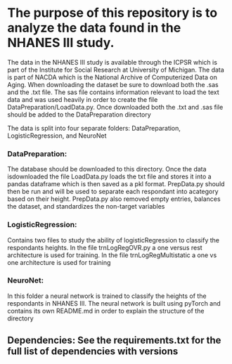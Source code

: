 # The purpose of this repository is to analyze the data found in the NHANES III study. 

The data in the NHANES III study is available through the ICPSR which is part of the Institute for Social Research at University of Michigan. The data is part of NACDA which is
the National Archive of Computerized Data on Aging. When downloading the dataset be sure to 
download both the .sas and the .txt file. The sas file contains information relevant to load the text data and was used heavily in order to create the file DataPreparation/LoadData.py. 
Once downloaded both the .txt and .sas file should be added to the DataPreparation directory

The data is split into four separate folders: DataPreparation, LogisticRegression, and NeuroNet
###  DataPreparation: 
The database should be downloaded to this directory. Once the data isdownloaded the file LoadData.py loads the txt file and stores it into a pandas dataframe which is then saved as a pkl format. PrepData.py should then be run and will be used to separate each respondant into acategory based on their height. PrepData.py also removed empty entries, balances the dataset, and standardizes the non-target variables

### LogisticRegression:
Contains two files to study the ability of logisticRegression to classify the respondants heights. In the file trnLogRegOVR.py a one versus rest architecture is used for training. In the file trnLogRegMultistatic a one vs one architecture is used for training

### NeuroNet: 	   
In this folder a neural network is trained to classify the heights of the respondants in NHANES III. The neural network is built using pyTorch and contains its own README.md in order to explain the structure of the directory

## Dependencies: See the requirements.txt for the full list of dependencies with versions 
